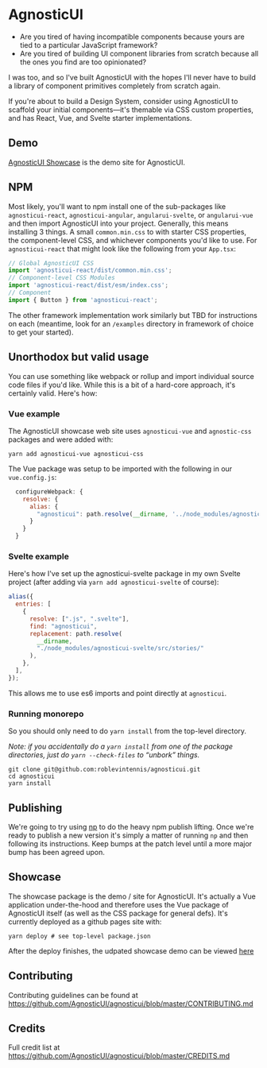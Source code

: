 # AgnosticUI

- Are you tired of having incompatible components because yours are tied to a particular JavaScript framework?
- Are you tired of building UI component libraries from scratch because all the ones you find are too opinionated?

I was too, and so I've built AgnosticUI with the hopes I'll never have to build
a library of component primitives completely from scratch again.

If you're about to build a Design System, consider using AgnosticUI to scaffold your initial components—it's themable via CSS custom properties, and has React, Vue, and Svelte starter implementations.


## Demo

[AgnosticUI Showcase](https://agnosticui.github.io/agnosticui) is the demo site for AgnosticUI.

## NPM

Most likely, you'll want to npm install one of the sub-packages like `agnosticui-react`, `agnosticui-angular`, `angularui-svelte`, or `angularui-vue` and then import AgnosticUI into
your project. Generally, this means installing 3 things. A small `common.min.css` to with starter
CSS properties, the component-level CSS, and whichever components you'd like to use. For `agnosticui-react` that might look like the following from your `App.tsx`:

```js
// Global AgnosticUI CSS
import 'agnosticui-react/dist/common.min.css';
// Component-level CSS Modules
import 'agnosticui-react/dist/esm/index.css';
// Component
import { Button } from 'agnosticui-react';
```

The other framework implementation work similarly but TBD for instructions on each (meantime, look for an `/examples` directory in framework of choice to get your started).

## Unorthodox but valid usage

You can use something like webpack or rollup and import individual source code files if you'd like. While this is a bit of a hard-core approach, it's certainly valid. Here's how:
### Vue example

The AgnosticUI showcase web site uses `agnosticui-vue` and `agnostic-css` packages and were added with:

```shell
yarn add agnosticui-vue agnosticui-css
```

The Vue package was setup to be imported with the following in our `vue.config.js`:

```js
  configureWebpack: {
    resolve: {
      alias: {
        "agnosticui": path.resolve(__dirname, '../node_modules/agnosticui-vue/src/stories')
      }
    }
  }
```

### Svelte example

Here's how I've set up the agnosticui-svelte package in my own Svelte project (after adding via `yarn add agnosticui-svelte` of course):

```js
alias({
  entries: [
    {
      resolve: [".js", ".svelte"],
      find: "agnosticui",
      replacement: path.resolve(
        __dirname,
        "./node_modules/agnosticui-svelte/src/stories/"
      ),
    },
  ],
});
```

This allows me to use es6 imports and point directly at `agnosticui`.

### Running monorepo

So you should only need to do `yarn install` from the top-level directory.

_Note: if you accidentally do a `yarn install` from one of the package directories, just do `yarn --check-files` to &ldquo;unbork&rdquo; things._

```shell
git clone git@github.com:roblevintennis/agnosticui.git
cd agnosticui
yarn install
```
## Publishing

We're going to try using [np](https://github.com/sindresorhus/np) to do the heavy npm publish lifting. Once we're ready to publish a new version it's simply a matter of running `np` and then following its instructions. Keep bumps at the patch level until a more major bump has been agreed upon.

## Showcase

The showcase package is the demo / site for AgnosticUI. It's actually a Vue application under-the-hood and therefore uses the Vue package of AgnosticUI itself (as well as the CSS package for general defs). It's currently deployed as a github pages site with:

```shell
yarn deploy # see top-level package.json
```

After the deploy finishes, the udpated showcase demo can be viewed [here](https://agnosticui.github.io/agnosticui/)

## Contributing
Contributing guidelines can be found at https://github.com/AgnosticUI/agnosticui/blob/master/CONTRIBUTING.md
## Credits
Full credit list at https://github.com/AgnosticUI/agnosticui/blob/master/CREDITS.md
